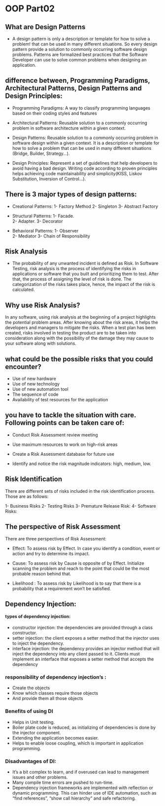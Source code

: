 # OOP Part02

## What are Design Patterns

* A design pattern is only a description or template for how to solve a problem! that can be used in many different situations. So every design pattern provide a solution to commonly occurring software design problems. Patterns are formalized best practices that the Software Developer can use to solve common problems when designing an application.


## difference between, Programming Paradigms, Architectural Patterns, Design Patterns and Design Principles:

* Programming Paradigms: A way to classify programming languages based on their coding styles and features

* Architectural Patterns: Reusable solution to a commonly occurring problem in software architecture within a given context.

* Design Patterns: Reusable solution to a commonly occurring problem in software design within a given context. It is a description or template for how to solve a problem that can be used in many different situations (Bridge, Builder, Strategy…).

* Design Principles: Represent a set of guidelines that help developers to avoid having a bad design. Writing code according to proven principles helps achieving code maintainability and simplicity(KISS, Liskov Substitution, Inversion of Control…).

## There is 3 major types of design patterns:

* Creational Patterns:
   1- Factory Method
   2- Singleton
   3- Abstract Factory

* Structural Patterns:
   1- Facade.   
   2- Adapter.
   3- Decorator

* Behavioral Patterns:
   1- Observer    
   2- Mediator
   3- Chain of Responsibility


## Risk Analysis
* The probability of any unwanted incident is defined as Risk. In Software Testing, risk analysis is the process of identifying the risks in applications or software that you built and prioritizing them to test. After that, the process of assigning the level of risk is done. The categorization of the risks takes place, hence, the impact of the risk is calculated.    
## Why use Risk Analysis?

In any software, using risk analysis at the beginning of a project highlights the potential problem areas. After knowing about the risk areas, it helps the developers and managers to mitigate the risks. When a test plan has been created, risks involved in testing the product are to be taken into consideration along with the possibility of the damage they may cause to your software along with solutions.

##  what could be the possible risks that you could encounter?

* Use of new hardware
* Use of new technology
* Use of new automation tool
* The sequence of code
* Availability of test resources for the application

## you have to tackle the situation with care. Following points can be taken care of:

* Conduct Risk Assessment review meeting

* Use maximum resources to work on high-risk areas

* Create a Risk Assessment database for future use

* Identify and notice the risk magnitude indicators: high, medium, low.

## Risk Identification

There are different sets of risks included in the risk identification process. Those are as follows:

1- Business Risks
2- Testing Risks
3- Premature Release Risk:
4- Software Risks:

## The perspective of Risk Assessment
There are three perspectives of Risk Assessment:

* Effect: To assess risk by Effect. In case you identify a condition, event or action and try to determine its impact.

* Cause: To assess risk by Cause is opposite of by Effect. Initialize scanning the problem and reach to the point that could be the most probable reason behind that.

* Likelihood :  To assess risk by Likelihood is to say that there is a probability that a requirement won’t be satisfied.

## Dependency Injection:

#### types of dependency injection:

* constructor injection: the dependencies are provided through a class constructor.
* setter injection: the client exposes a setter method that the injector uses to inject the dependency.
* interface injection: the dependency provides an injector method that will inject the dependency into any client passed to it. Clients must implement an interface that exposes a setter method that accepts the dependency

###  responsibility of dependency injection’s : 

* Create the objects
* Know which classes require those objects
* And provide them all those objects

### Benefits of using DI

* Helps in Unit testing.
* Boiler plate code is reduced, as initializing of dependencies is done by the injector component.
* Extending the application becomes easier.
* Helps to enable loose coupling, which is important in application programming.

### Disadvantages of DI:
 * It’s a bit complex to learn, and if overused can lead to management issues and other problems.
* Many compile time errors are pushed to run-time.
* Dependency injection frameworks are implemented with reflection or dynamic programming. This can hinder use of IDE automation, such as “find references”, “show call hierarchy” and safe refactoring.